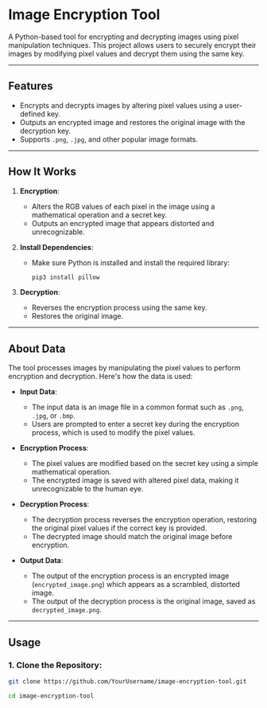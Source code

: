 # Image Encryption Tool

A Python-based tool for encrypting and decrypting images using pixel manipulation techniques. This project allows users to securely encrypt their images by modifying pixel values and decrypt them using the same key.

---

## Features
- Encrypts and decrypts images by altering pixel values using a user-defined key.
- Outputs an encrypted image and restores the original image with the decryption key.
- Supports `.png`, `.jpg`, and other popular image formats.

---

## How It Works

1. **Encryption**:
   - Alters the RGB values of each pixel in the image using a mathematical operation and a secret key.
   - Outputs an encrypted image that appears distorted and unrecognizable.

2. **Install Dependencies**:
   - Make sure Python is installed and install the required library:
     ```bash
     pip3 install pillow
     ```

3. **Decryption**:
   - Reverses the encryption process using the same key.
   - Restores the original image.

---

## About Data

The tool processes images by manipulating the pixel values to perform encryption and decryption. Here's how the data is used:

- **Input Data**:
  - The input data is an image file in a common format such as `.png`, `.jpg`, or `.bmp`.
  - Users are prompted to enter a secret key during the encryption process, which is used to modify the pixel values.

- **Encryption Process**:
  - The pixel values are modified based on the secret key using a simple mathematical operation.
  - The encrypted image is saved with altered pixel data, making it unrecognizable to the human eye.

- **Decryption Process**:
  - The decryption process reverses the encryption operation, restoring the original pixel values if the correct key is provided.
  - The decrypted image should match the original image before encryption.

- **Output Data**:
  - The output of the encryption process is an encrypted image (`encrypted_image.png`) which appears as a scrambled, distorted image.
  - The output of the decryption process is the original image, saved as `decrypted_image.png`.

---

## Usage

### 1. Clone the Repository:
```bash
git clone https://github.com/YourUsername/image-encryption-tool.git
```
```bash
cd image-encryption-tool
```





